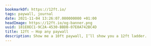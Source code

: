 ```yaml
---
bookmarkOf: https://12ft.io/
tags: paywall, journal
date: 2021-11-04 13:26:07.000000000 +01:00
headImage: https://12ft.io/og-banner.png
uuid: 181E0EC1-9C2A-4530-BBDB-07E0A742BC4D
title: 12ft – Hop any paywall
description: Show me a 10ft paywall, I’ll show you a 12ft ladder.
---
```


